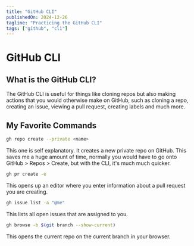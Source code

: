 ```yaml
---
title: "GitHub CLI"
publishedOn: 2024-12-26
tagline: "Practicing the GitHub CLI"
tags: ["github", "cli"]
---
```


# GitHub CLI

## What is the GitHub CLI?

The GitHub CLI is useful for things like cloning repos but also making actions
that you would otherwise make on GitHub, such as cloning a repo, creating
an issue, viewing a pull request, creating labels and much more.

## My Favorite Commands

```sh
gh repo create --private <name>
```

This one is self explanatory. It creates a new private repo on GitHub. This
saves me a huge amount of time, normally you would have to go onto GitHub >
Repos > Create, but with the CLI, it's much much quicker.

```sh
gh pr create -e
```

This opens up an editor where you enter information about a pull request you are
creating.

```sh
gh issue list -a "@me"
```

This lists all open issues that are assigned to you.

```sh
gh browse -b $(git branch --show-current)
```

This opens the current repo on the current branch in your browser.

